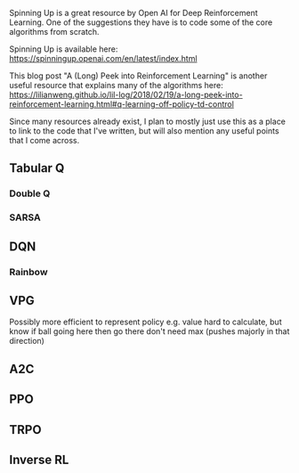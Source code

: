 Spinning Up is a great resource by Open AI for Deep Reinforcement Learning. One of the suggestions they have is to code some of the core algorithms from scratch. 

Spinning Up is available here: https://spinningup.openai.com/en/latest/index.html

This blog post "A (Long) Peek into Reinforcement Learning" is another useful resource that explains many of the algorithms here: https://lilianweng.github.io/lil-log/2018/02/19/a-long-peek-into-reinforcement-learning.html#q-learning-off-policy-td-control

Since many resources already exist, I plan to mostly just use this as a place to link to the code that I've written, but will also mention any useful points that I come across. 

## Tabular Q 

### Double Q

### SARSA 

## DQN

### Rainbow

## VPG
Possibly more efficient to represent policy
e.g. value hard to calculate, but know if ball going here then go there
don't need max (pushes majorly in that direction)

## A2C

## PPO

## TRPO

## Inverse RL